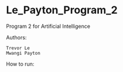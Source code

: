 # Le_Payton_Program_2
Program 2 for Artificial Intelligence

Authors: 

    Trevor Le 
    Mwangi Payton


How to run: 


